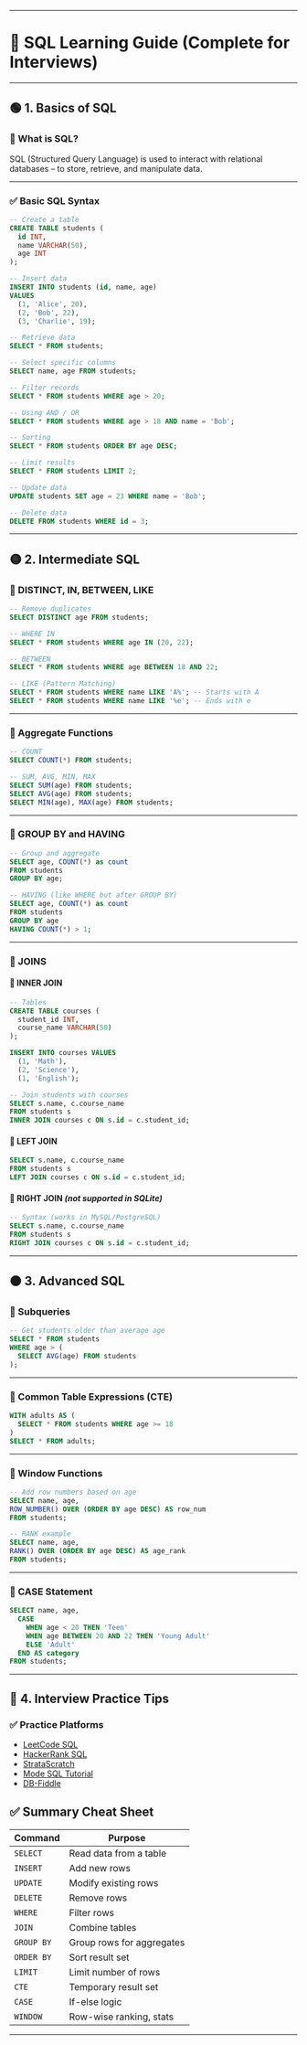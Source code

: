 
---

# 📘 SQL Learning Guide (Complete for Interviews)

---

## 🟢 1. Basics of SQL

### 📌 What is SQL?

SQL (Structured Query Language) is used to interact with relational databases – to store, retrieve, and manipulate data.

---

### ✅ Basic SQL Syntax

```sql
-- Create a table
CREATE TABLE students (
  id INT,
  name VARCHAR(50),
  age INT
);

-- Insert data
INSERT INTO students (id, name, age)
VALUES
  (1, 'Alice', 20),
  (2, 'Bob', 22),
  (3, 'Charlie', 19);

-- Retrieve data
SELECT * FROM students;

-- Select specific columns
SELECT name, age FROM students;

-- Filter records
SELECT * FROM students WHERE age > 20;

-- Using AND / OR
SELECT * FROM students WHERE age > 18 AND name = 'Bob';

-- Sorting
SELECT * FROM students ORDER BY age DESC;

-- Limit results
SELECT * FROM students LIMIT 2;

-- Update data
UPDATE students SET age = 23 WHERE name = 'Bob';

-- Delete data
DELETE FROM students WHERE id = 3;
```

---

## 🟡 2. Intermediate SQL

### 📌 DISTINCT, IN, BETWEEN, LIKE

```sql
-- Remove duplicates
SELECT DISTINCT age FROM students;

-- WHERE IN
SELECT * FROM students WHERE age IN (20, 22);

-- BETWEEN
SELECT * FROM students WHERE age BETWEEN 18 AND 22;

-- LIKE (Pattern Matching)
SELECT * FROM students WHERE name LIKE 'A%'; -- Starts with A
SELECT * FROM students WHERE name LIKE '%e'; -- Ends with e
```

---

### 📌 Aggregate Functions

```sql
-- COUNT
SELECT COUNT(*) FROM students;

-- SUM, AVG, MIN, MAX
SELECT SUM(age) FROM students;
SELECT AVG(age) FROM students;
SELECT MIN(age), MAX(age) FROM students;
```

---

### 📌 GROUP BY and HAVING

```sql
-- Group and aggregate
SELECT age, COUNT(*) as count
FROM students
GROUP BY age;

-- HAVING (like WHERE but after GROUP BY)
SELECT age, COUNT(*) as count
FROM students
GROUP BY age
HAVING COUNT(*) > 1;
```

---

### 📌 JOINS

#### 🧩 INNER JOIN

```sql
-- Tables
CREATE TABLE courses (
  student_id INT,
  course_name VARCHAR(50)
);

INSERT INTO courses VALUES
  (1, 'Math'),
  (2, 'Science'),
  (1, 'English');

-- Join students with courses
SELECT s.name, c.course_name
FROM students s
INNER JOIN courses c ON s.id = c.student_id;
```

#### 🧩 LEFT JOIN

```sql
SELECT s.name, c.course_name
FROM students s
LEFT JOIN courses c ON s.id = c.student_id;
```

#### 🧩 RIGHT JOIN *(not supported in SQLite)*

```sql
-- Syntax (works in MySQL/PostgreSQL)
SELECT s.name, c.course_name
FROM students s
RIGHT JOIN courses c ON s.id = c.student_id;
```

---

## 🟠 3. Advanced SQL

### 📌 Subqueries

```sql
-- Get students older than average age
SELECT * FROM students
WHERE age > (
  SELECT AVG(age) FROM students
);
```

---

### 📌 Common Table Expressions (CTE)

```sql
WITH adults AS (
  SELECT * FROM students WHERE age >= 18
)
SELECT * FROM adults;
```

---

### 📌 Window Functions

```sql
-- Add row numbers based on age
SELECT name, age,
ROW_NUMBER() OVER (ORDER BY age DESC) AS row_num
FROM students;

-- RANK example
SELECT name, age,
RANK() OVER (ORDER BY age DESC) AS age_rank
FROM students;
```

---

### 📌 CASE Statement

```sql
SELECT name, age,
  CASE
    WHEN age < 20 THEN 'Teen'
    WHEN age BETWEEN 20 AND 22 THEN 'Young Adult'
    ELSE 'Adult'
  END AS category
FROM students;
```

---

## 🔴 4. Interview Practice Tips

### ✅ Practice Platforms

* [LeetCode SQL](https://leetcode.com/problemset/database/)
* [HackerRank SQL](https://www.hackerrank.com/domains/tutorials/10-days-of-sql)
* [StrataScratch](https://www.stratascratch.com/)
* [Mode SQL Tutorial](https://mode.com/sql-tutorial/)
* [DB-Fiddle](https://www.db-fiddle.com/)



## ✅ Summary Cheat Sheet

| Command    | Purpose                   |
| ---------- | ------------------------- |
| `SELECT`   | Read data from a table    |
| `INSERT`   | Add new rows              |
| `UPDATE`   | Modify existing rows      |
| `DELETE`   | Remove rows               |
| `WHERE`    | Filter rows               |
| `JOIN`     | Combine tables            |
| `GROUP BY` | Group rows for aggregates |
| `ORDER BY` | Sort result set           |
| `LIMIT`    | Limit number of rows      |
| `CTE`      | Temporary result set      |
| `CASE`     | If-else logic             |
| `WINDOW`   | Row-wise ranking, stats   |

---

